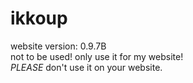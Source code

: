 ikkoup
=====

website version: 0.9.7B
<br>
not to be used! only use it for my website!
<br>
_PLEASE_ don't use it on your website.
